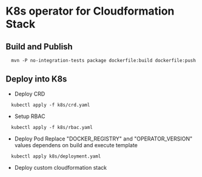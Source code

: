 # K8s operator for Cloudformation Stack

## Build and Publish
```shell script
  mvn -P no-integration-tests package dockerfile:build dockerfile:push
```

## Deploy into K8s
- Deploy CRD
```shell script
  kubectl apply -f k8s/crd.yaml
```
- Setup RBAC
```shell script
  kubectl apply -f k8s/rbac.yaml
```

- Deploy Pod
Replace "DOCKER_REGISTRY" and "OPERATOR_VERSION" values dependens on build and execute template
```shell script
  kubectl apply k8s/deployment.yaml
```

- Deploy custom cloudformation stack
```shell script

```


